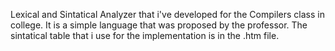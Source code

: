   Lexical and Sintatical Analyzer that i've developed for the Compilers class in college.
It is a simple language that was proposed by the professor.
  The sintatical table that i use for the implementation is in the .htm file.

